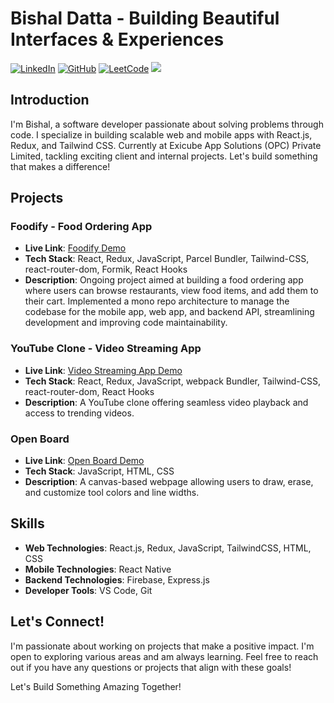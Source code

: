 # Bishal Datta - Building Beautiful Interfaces & Experiences

[![LinkedIn](https://img.shields.io/badge/LinkedIn-Connect-blue)](https://www.linkedin.com/in/bishaldatta/)
[![GitHub](https://img.shields.io/badge/GitHub-Follow-orange)](https://github.com/itsMeBishal001)
[![LeetCode](https://img.shields.io/badge/LeetCode-Solve-brightgreen)](https://leetcode.com/dattabishal001/)
![](https://komarev.com/ghpvc/?username=itsMeBishal001&color=green)

## Introduction

I'm Bishal, a software developer passionate about solving problems through code.  I specialize in building scalable web and mobile apps with React.js, Redux, and Tailwind CSS. Currently at Exicube App Solutions (OPC) Private Limited, tackling exciting client and internal projects.  Let's build something that makes a difference!

## Projects

### Foodify - Food Ordering App 

- **Live Link**: [Foodify Demo](https://a-food-ordering-app.netlify.app/)
- **Tech Stack**: React, Redux, JavaScript, Parcel Bundler, Tailwind-CSS, react-router-dom, Formik, React Hooks
- **Description**: Ongoing project aimed at building a food ordering app where users can browse restaurants, view food items, and add them to their cart. Implemented a mono repo architecture to manage the codebase for the mobile app, web app, and backend API, streamlining development and improving code maintainability.

### YouTube Clone - Video Streaming App 

- **Live Link**: [Video Streaming App Demo](https://vedio-strimming-spa-youtube-clone.netlify.app/)
- **Tech Stack**: React, Redux, JavaScript, webpack Bundler, Tailwind-CSS, react-router-dom, React Hooks
- **Description**: A YouTube clone offering seamless video playback and access to trending videos.

### Open Board 

- **Live Link**: [Open Board Demo](https://itsmebishal001.github.io/openBoard/)
- **Tech Stack**: JavaScript, HTML, CSS
- **Description**: A canvas-based webpage allowing users to draw, erase, and customize tool colors and line widths.

<!-- ### Open-Source Contributions

- **Project Name**: [Contribution Title](https://github.com/your-contribution-repo)
- **Role**: Describe your role or contribution.
- **Tech Stack**: List relevant technologies used. -->


## Skills

- **Web Technologies**: React.js, Redux, JavaScript, TailwindCSS, HTML, CSS
- **Mobile Technologies**: React Native
- **Backend Technologies**: Firebase, Express.js
- **Developer Tools**: VS Code, Git

## Let's Connect!

I'm passionate about working on projects that make a positive impact. I'm open to exploring various areas and am always learning. Feel free to reach out if you have any questions or projects that align with these goals!

Let's Build Something Amazing Together!

